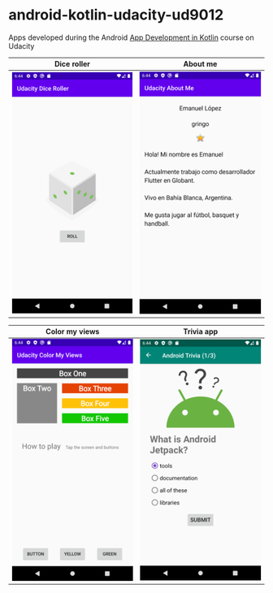 # android-kotlin-udacity-ud9012
Apps developed during the Android [App Development in Kotlin](https://www.udacity.com/course/developing-android-apps-with-kotlin--ud9012) course on Udacity

Dice roller | About me
--- | ---
<img src="android-kotlin-udacity-dice-roller.png" width="300" alt="Dice roller app screenshot"/> | <img src="android-kotlin-udacity-about-me.png" width="300" alt="About me app screenshot"/>

Color my views | Trivia app
--- | ---
<img src="android-kotlin-udacity-color-my-views.png" width="300" alt="Color my views app screenshot"/> | <img src="android-kotlin-udacity-trivia-app.png" width="300" alt="Trivia app app screenshot"/>